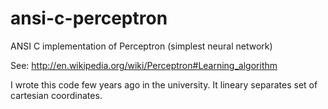ansi-c-perceptron
=================

ANSI C implementation of Perceptron (simplest neural network)

See: http://en.wikipedia.org/wiki/Perceptron#Learning_algorithm

I wrote this code few years ago in the university. It lineary separates set of cartesian coordinates.
